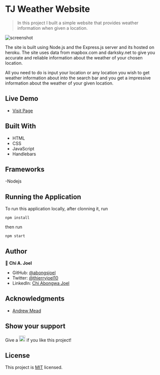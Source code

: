 
# TJ Weather Website

> In this project I built a simple website that provides weather information when given a location.

![screenshot](../master/screenshot.png)

The site is built using Node.js and the Express.js server and its hosted on heroku. The site uses data from mapbox.com and darksky.net to give you accurate and reliable information about the weather of your chosen location. 

All you need to do is input your location or any location you wish to get weather information about into the search bar and you get a impressive information about the weather of your given location.


## Live Demo 

- [Visit Page](https://tj-amazing-weather-app.herokuapp.com/)

## Built With

- HTML
- CSS
- JavaScript
- Handlebars

## Frameworks

-Nodejs

## Running the Application

To run this application locally, after clonning it, run 
```
npm install
```

then run 

```
npm start
```

## Author

👤 **Chi A. Joel**

- GitHub: [@abongsjoel](https://github.com/abongsjoel)
- Twitter: [@thierryjoel10](https://twitter.com/ThierryJoel10)
- LinkedIn: [Chi Abongwa Joel](https://www.linkedin.com/in/chi-abongwa-joel-b4285a97/)

## Acknowledgments

- [Andrew Mead](https://www.udemy.com/user/andrewmead/)


## Show your support
<p> Give a 
  <g-emoji class="g-emoji" alias="star" fallback-src="https://github.githubassets.com/images/icons/emoji/unicode/2b50.png"><img class="emoji" alt="star" height="20" width="20" src="https://github.githubassets.com/images/icons/emoji/unicode/2b50.png"></g-emoji>
  if you like this project!</p>

## License
  <p>This project is <a href="../master/LICENSE">MIT</a> licensed.</p>

